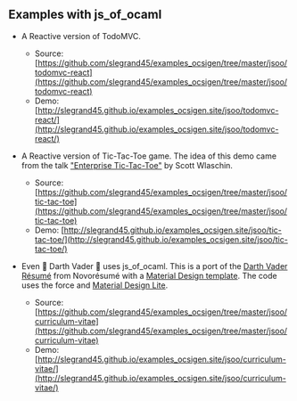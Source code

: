 
## Examples with js_of_ocaml

- A Reactive version of TodoMVC.
  - Source: [https://github.com/slegrand45/examples_ocsigen/tree/master/jsoo/todomvc-react](https://github.com/slegrand45/examples_ocsigen/tree/master/jsoo/todomvc-react)
  - Demo: [http://slegrand45.github.io/examples_ocsigen.site/jsoo/todomvc-react/](http://slegrand45.github.io/examples_ocsigen.site/jsoo/todomvc-react/)

- A Reactive version of Tic-Tac-Toe game. The idea of this demo came from the talk ["Enterprise Tic-Tac-Toe"](http://fsharpforfunandprofit.com/ettt/) by Scott Wlaschin.
  - Source: [https://github.com/slegrand45/examples_ocsigen/tree/master/jsoo/tic-tac-toe](https://github.com/slegrand45/examples_ocsigen/tree/master/jsoo/tic-tac-toe)
  - Demo: [http://slegrand45.github.io/examples_ocsigen.site/jsoo/tic-tac-toe/](http://slegrand45.github.io/examples_ocsigen.site/jsoo/tic-tac-toe/)

- Even :space_invader: Darth Vader :space_invader: uses js_of_ocaml. This is a port of the [Darth Vader Résumé](http://articles.novoresume.com/luke-who-is-searching-for-a-job/) from Novorésumé with a [Material Design template](http://demo.themesafari.net/materialize-responsive-resume/). The code uses the force and [Material Design Lite](http://www.getmdl.io).
  - Source: [https://github.com/slegrand45/examples_ocsigen/tree/master/jsoo/curriculum-vitae](https://github.com/slegrand45/examples_ocsigen/tree/master/jsoo/curriculum-vitae)
  - Demo: [http://slegrand45.github.io/examples_ocsigen.site/jsoo/curriculum-vitae/](http://slegrand45.github.io/examples_ocsigen.site/jsoo/curriculum-vitae/)
